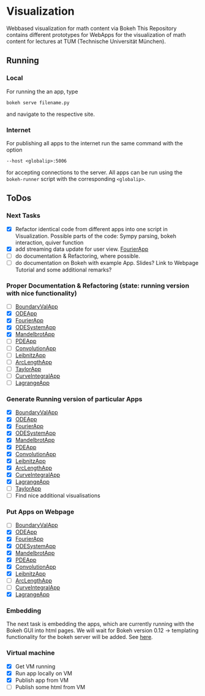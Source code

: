 # Visualization
Webbased visualization for math content via Bokeh
This Repository contains different prototypes for WebApps for the visualization of math content for lectures at TUM (Technische Universität München).

## Running
### Local
For running the an app, type
```
bokeh serve filename.py
```
and navigate to the respective site.

### Internet
For publishing all apps to the internet run the same command with the option
```
--host <globalip>:5006
```
for accepting connections to the server. All apps can be run using the ```bokeh-runner``` script with the corresponding ```<globalip>```.

## ToDos
### Next Tasks
- [x] Refactor identical code from different apps into one script in Visualization. Possible parts of the code: Sympy parsing, bokeh interaction, quiver function
- [x] add streaming data update for user view. [FourierApp](https://github.com/BenjaminRueth/Visualization/tree/master/FourierApp)
- [ ] do documentation & Refactoring, where possible.
- [ ] do documentation on Bokeh with example App. Slides? Link to Webpage Tutorial and some additional remarks?

### Proper Documentation & Refactoring (state: running version with nice functionality)
- [ ] [BoundaryValApp](https://github.com/BenjaminRueth/Visualization/tree/master/BoundaryValApp)
- [x] [ODEApp](https://github.com/BenjaminRueth/Visualization/tree/master/ODEApp)
- [x] [FourierApp](https://github.com/BenjaminRueth/Visualization/tree/master/FourierApp)
- [x] [ODESystemApp](https://github.com/BenjaminRueth/Visualization/tree/master/ODESystemApp)
- [x] [MandelbrotApp](https://github.com/BenjaminRueth/Visualization/tree/master/MandelbrotApp)
- [ ] [PDEApp](https://github.com/BenjaminRueth/Visualization/tree/master/PDEApp)
- [ ] [ConvolutionApp](https://github.com/BenjaminRueth/Visualization/tree/master/ConvolutionApp)
- [ ] [LeibnitzApp](https://github.com/BenjaminRueth/Visualization/tree/master/LeibnitzApp)
- [ ] [ArcLengthApp](https://github.com/BenjaminRueth/Visualization/tree/master/ArcLengthApp)
- [ ] [TaylorApp](https://github.com/BenjaminRueth/Visualization/tree/master/TaylorApp)
- [ ] [CurveIntegralApp](https://github.com/BenjaminRueth/Visualization/tree/master/CurveIntegralApp)
- [ ] [LagrangeApp](https://github.com/BenjaminRueth/Visualization/tree/master/LagrangeApp)

### Generate Running version of particular Apps
- [x] [BoundaryValApp](https://github.com/BenjaminRueth/Visualization/tree/master/BoundaryValApp)
- [x] [ODEApp](https://github.com/BenjaminRueth/Visualization/tree/master/ODEApp)
- [x] [FourierApp](https://github.com/BenjaminRueth/Visualization/tree/master/FourierApp)
- [x] [ODESystemApp](https://github.com/BenjaminRueth/Visualization/tree/master/ODESystemApp)
- [x] [MandelbrotApp](https://github.com/BenjaminRueth/Visualization/tree/master/MandelbrotApp)
- [x] [PDEApp](https://github.com/BenjaminRueth/Visualization/tree/master/PDEApp)
- [x] [ConvolutionApp](https://github.com/BenjaminRueth/Visualization/tree/master/ConvolutionApp)
- [x] [LeibnitzApp](https://github.com/BenjaminRueth/Visualization/tree/master/LeibnitzApp)
- [x] [ArcLengthApp](https://github.com/BenjaminRueth/Visualization/tree/master/ArcLengthApp)
- [x] [CurveIntegralApp](https://github.com/BenjaminRueth/Visualization/tree/master/CurveIntegralApp)
- [x] [LagrangeApp](https://github.com/BenjaminRueth/Visualization/tree/master/LagrangeApp)
- [ ] [TaylorApp](https://github.com/BenjaminRueth/Visualization/tree/master/TaylorApp)
- [ ] Find nice additional visualisations

### Put Apps on Webpage
- [ ] [BoundaryValApp](https://github.com/BenjaminRueth/Visualization/tree/master/BoundaryValApp)
- [x] [ODEApp](https://github.com/BenjaminRueth/Visualization/tree/master/ODEApp)
- [x] [FourierApp](https://github.com/BenjaminRueth/Visualization/tree/master/FourierApp)
- [x] [ODESystemApp](https://github.com/BenjaminRueth/Visualization/tree/master/ODESystemApp)
- [x] [MandelbrotApp](https://github.com/BenjaminRueth/Visualization/tree/master/MandelbrotApp)
- [x] [PDEApp](https://github.com/BenjaminRueth/Visualization/tree/master/PDEApp)
- [x] [ConvolutionApp](https://github.com/BenjaminRueth/Visualization/tree/master/ConvolutionApp)
- [x] [LeibnitzApp](https://github.com/BenjaminRueth/Visualization/tree/master/LeibnitzApp)
- [ ] [ArcLengthApp](https://github.com/BenjaminRueth/Visualization/tree/master/ArcLengthApp)
- [ ] [CurveIntegralApp](https://github.com/BenjaminRueth/Visualization/tree/master/CurveIntegralApp)
- [x] [LagrangeApp](https://github.com/BenjaminRueth/Visualization/tree/master/LagrangeApp)

### Embedding
The next task is embedding the apps, which are currently running with the Bokeh GUI into html pages. We will wait for
Bokeh version 0.12 -> templating functionality for the bokeh server will be added. See [here](http://nbviewer.jupyter.org/github/bokeh/bokeh-notebooks/blob/master/tutorial/08%20-%20server.ipynb).

### Virtual machine
- [x] Get VM running
- [x] Run app locally on VM
- [x] Publish app from VM
- [ ] Publish some html from VM
